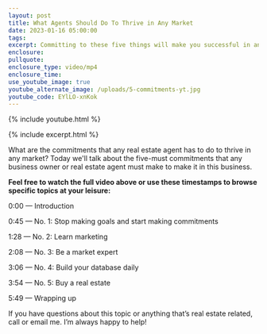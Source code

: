 ```yaml
---
layout: post
title: What Agents Should Do To Thrive in Any Market
date: 2023-01-16 05:00:00
tags:
excerpt: Committing to these five things will make you successful in any market.
enclosure:
pullquote:
enclosure_type: video/mp4
enclosure_time:
use_youtube_image: true
youtube_alternate_image: /uploads/5-commitments-yt.jpg
youtube_code: EYlLO-xnKok
---
```

{% include youtube.html %}

{% include excerpt.html %}

What are the commitments that any real estate agent has to do to thrive in any market? Today we'll talk about the five-must commitments that any business owner or real estate agent must make to make it in this business.&nbsp;

**Feel free to watch the full video above or use these timestamps to browse specific topics at your leisure:**

0:00 — Introduction

0:45 — No. 1: Stop making goals and start making commitments

1:28 — No. 2: Learn marketing

2:08 — No. 3: Be a market expert

3:06 — No. 4: Build your database daily

3:54 — No. 5: Buy a real estate

5:49 — Wrapping up

If you have questions about this topic or anything that’s real estate related, call or email me. I’m always happy to help\!